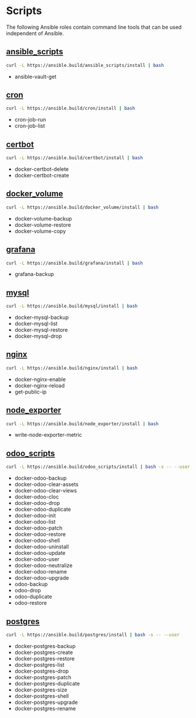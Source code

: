 # Scripts

The following Ansible roles contain command line tools that can be used independent of Ansible.

## [ansible_scripts](roles/ansible_scripts/README.md)

```bash
curl -L https://ansible.build/ansible_scripts/install | bash
```

- ansible-vault-get

## [cron](roles/cron/README.md)

```bash
curl -L https://ansible.build/cron/install | bash
```

- cron-job-run
- cron-job-list

## [certbot](roles/certbot/README.md)

```bash
curl -L https://ansible.build/certbot/install | bash
```

- docker-certbot-delete
- docker-certbot-create


## [docker_volume](roles/docker_volume/README.md)

```bash
curl -L https://ansible.build/docker_volume/install | bash
```

- docker-volume-backup
- docker-volume-restore
- docker-volume-copy


## [grafana](roles/grafana/README.md)

```bash
curl -L https://ansible.build/grafana/install | bash
```

- grafana-backup


## [mysql](roles/mysql/README.md)

```bash
curl -L https://ansible.build/mysql/install | bash
```

- docker-mysql-backup
- docker-mysql-list
- docker-mysql-restore
- docker-mysql-drop


## [nginx](roles/nginx/README.md)

```bash
curl -L https://ansible.build/nginx/install | bash
```

- docker-nginx-enable
- docker-nginx-reload
- get-public-ip


## [node_exporter](roles/node_exporter/README.md)

```bash
curl -L https://ansible.build/node_exporter/install | bash
```

- write-node-exporter-metric


## [odoo_scripts](roles/odoo_scripts/README.md)

```bash
curl -L https://ansible.build/odoo_scripts/install | bash -s -- --user
```

- docker-odoo-backup
- docker-odoo-clear-assets
- docker-odoo-clear-views
- docker-odoo-cloc
- docker-odoo-drop
- docker-odoo-duplicate
- docker-odoo-init
- docker-odoo-list
- docker-odoo-patch
- docker-odoo-restore
- docker-odoo-shell
- docker-odoo-uninstall
- docker-odoo-update
- docker-odoo-user
- docker-odoo-neutralize
- docker-odoo-rename
- docker-odoo-upgrade
- odoo-backup
- odoo-drop
- odoo-duplicate
- odoo-restore


## [postgres](roles/postgres/README.md)

```bash
curl -L https://ansible.build/postgres/install | bash -s -- --user
```

- docker-postgres-backup
- docker-postgres-create
- docker-postgres-restore
- docker-postgres-list
- docker-postgres-drop
- docker-postgres-patch
- docker-postgres-duplicate
- docker-postgres-size
- docker-postgres-shell
- docker-postgres-upgrade
- docker-postgres-rename
